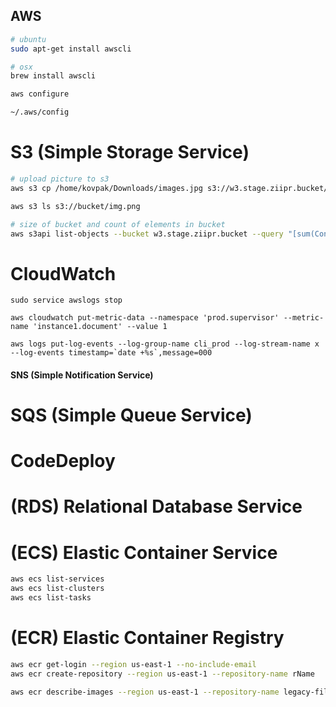 AWS
-

````sh
# ubuntu
sudo apt-get install awscli

# osx
brew install awscli

aws configure

~/.aws/config
````

# S3 (Simple Storage Service)

````sh
# upload picture to s3
aws s3 cp /home/kovpak/Downloads/images.jpg s3://w3.stage.ziipr.bucket/test/x.jpg

aws s3 ls s3://bucket/img.png

# size of bucket and count of elements in bucket
aws s3api list-objects --bucket w3.stage.ziipr.bucket --query "[sum(Contents[].Size), length(Contents[])]"
````

# CloudWatch

````
sudo service awslogs stop
````
````
aws cloudwatch put-metric-data --namespace 'prod.supervisor' --metric-name 'instance1.document' --value 1

aws logs put-log-events --log-group-name cli_prod --log-stream-name x --log-events timestamp=`date +%s`,message=000
````

#### SNS (Simple Notification Service)

# SQS (Simple Queue Service)

# CodeDeploy

# (RDS) Relational Database Service

# (ECS) Elastic Container Service

````sh
aws ecs list-services
aws ecs list-clusters
aws ecs list-tasks
````

# (ECR) Elastic Container Registry

````sh
aws ecr get-login --region us-east-1 --no-include-email
aws ecr create-repository --region us-east-1 --repository-name rName

aws ecr describe-images --region us-east-1 --repository-name legacy-files-dev
````
